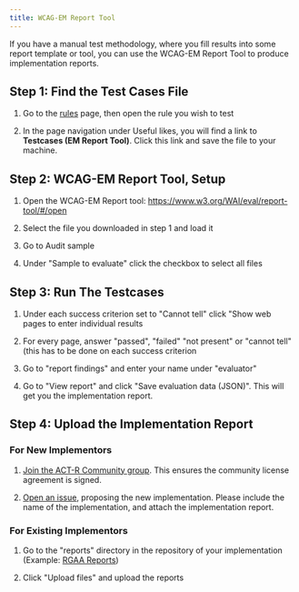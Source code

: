 ```yaml
---
title: WCAG-EM Report Tool
---
```


If you have a manual test methodology, where you fill results into some report template or tool, you can use the WCAG-EM Report Tool to produce implementation reports.

## Step 1: Find the Test Cases File

1. Go to the [rules](/rules) page, then open the rule you wish to test

2. In the page navigation under Useful likes, you will find a link to **Testcases (EM Report Tool)**. Click this link and save the file to your machine.

## Step 2: WCAG-EM Report Tool, Setup

1. Open the WCAG-EM Report tool: https://www.w3.org/WAI/eval/report-tool/#/open

2. Select the file you downloaded in step 1 and load it

3. Go to Audit sample

4. Under "Sample to evaluate" click the checkbox to select all files

## Step 3: Run The Testcases

1. Under each success criterion set to "Cannot tell" click "Show web pages to enter 
individual results

2. For every page, answer "passed", "failed" "not present" or "cannot tell" (this has to be 
done on each success criterion

3. Go to "report findings" and enter your name under "evaluator"

4. Go to "View report" and click "Save evaluation data (JSON)". This will get you the implementation report.

## Step 4: Upload the Implementation Report

### For New Implementors

1. [Join the ACT-R Community group](https://w3.org/community/act-r/). This ensures the community license agreement is signed.

2. [Open an issue](https://github.com/act-rules/act-rules.github.io/issues/new), proposing the new implementation. Please include the name of the implementation, and attach the implementation report.

### For Existing Implementors

1. Go to the "reports" directory in the repository of your implementation (Example: [RGAA Reports](https://github.com/act-rules/act-rules-implementation-rgaa/tree/master/reports))

2. Click "Upload files" and upload the reports

